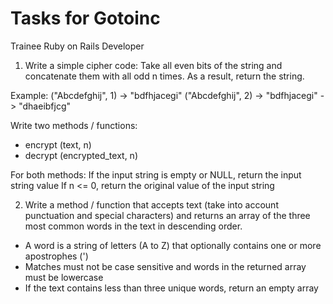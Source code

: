 # Tasks for Gotoinc 

Trainee Ruby on Rails Developer

1. Write a simple cipher code:
Take all even bits of the string and concatenate them with all odd n times. As a result, return the string.

Example:
("Abcdefghij", 1) -> "bdfhjacegi"
("Abcdefghij", 2) -> "bdfhjacegi" -> "dhaeibfjcg"

Write two methods / functions:
- encrypt (text, n)
- decrypt (encrypted_text, n)

For both methods:
If the input string is empty or NULL, return the input string value
If n <= 0, return the original value of the input string

2. Write a method / function that accepts text (take into account punctuation and special characters) and returns an array of the three most common words in the text in descending order.

- A word is a string of letters (A to Z) that optionally contains one or more apostrophes (')
- Matches must not be case sensitive and words in the returned array must be lowercase
- If the text contains less than three unique words, return an empty array
